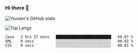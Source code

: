 ### Hi there 👋

<!--
**Yoosen/Yoosen** is a ✨ _special_ ✨ repository because its `README.md` (this file) appears on your GitHub profile.

Here are some ideas to get you started:

- 🔭 I’m currently working on ...
- 🌱 I’m currently learning ...
- 👯 I’m looking to collaborate on ...
- 🤔 I’m looking for help with ...
- 💬 Ask me about ...
- 📫 How to reach me: ...
- 😄 Pronouns: ...
- ⚡ Fun fact: ...
-->
![Yoosen's GitHub stats](https://github-readme-stats.vercel.app/api?username=Yoosen&count_private=true&show_icons=true&hide=contribs)

![Top Langs](https://github-readme-stats.vercel.app/api/top-langs/?username=yoosen&layout=compact)

<!--START_SECTION:waka-->

```text
Java   3 hrs 27 mins   █████████████████████████   99.97 %
XML    0 secs          ░░░░░░░░░░░░░░░░░░░░░░░░░   00.02 %
CSS    0 secs          ░░░░░░░░░░░░░░░░░░░░░░░░░   00.01 %
```

<!--END_SECTION:waka-->
